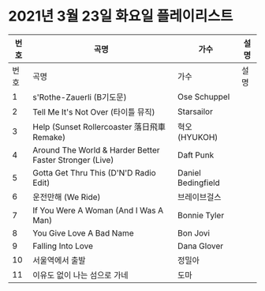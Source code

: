 # 2021년 3월 23일 화요일 플레이리스트

| 번호 | 곡명 | 가수 | 설명 |
|------|------|------|------|
| 번호 | 곡명 | 가수 | 설명 |
| 1 | s'Rothe-Zauerli (B기도문) | Ose Schuppel |  |
| 2 | Tell Me It's Not Over (타이틀 뮤직) | Starsailor |  |
| 3 | Help (Sunset Rollercoaster 落日飛車 Remake) | 혁오 (HYUKOH) |  |
| 4 | Around The World & Harder Better Faster Stronger (Live) | Daft Punk |  |
| 5 | Gotta Get Thru This (D'N'D Radio Edit) | Daniel Bedingfield |  |
| 6 | 운전만해 (We Ride) | 브레이브걸스 |  |
| 7 | If You Were A Woman (And I Was A Man) | Bonnie Tyler |  |
| 8 | You Give Love A Bad Name | Bon Jovi |  |
| 9 | Falling Into Love | Dana Glover |  |
| 10 | 서울역에서 출발 | 정밀아 |  |
| 11 | 이유도 없이 나는 섬으로 가네 | 도마 |  |

